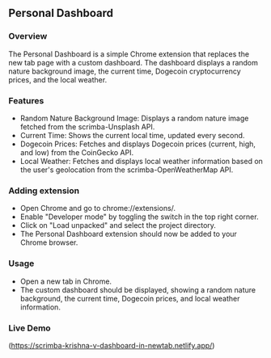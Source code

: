 ## Personal Dashboard
### Overview
The Personal Dashboard is a simple Chrome extension that replaces the new tab page with a custom dashboard. 
The dashboard displays a random nature background image, the current time, Dogecoin cryptocurrency prices, and the local weather.

### Features
- Random Nature Background Image: Displays a random nature image fetched from the scrimba-Unsplash API.
- Current Time: Shows the current local time, updated every second.
- Dogecoin Prices: Fetches and displays Dogecoin prices (current, high, and low) from the CoinGecko API.
- Local Weather: Fetches and displays local weather information based on the user's geolocation from the scrimba-OpenWeatherMap API.

### Adding extension
- Open Chrome and go to chrome://extensions/.
- Enable "Developer mode" by toggling the switch in the top right corner.
- Click on "Load unpacked" and select the project directory.
- The Personal Dashboard extension should now be added to your Chrome browser.

### Usage
- Open a new tab in Chrome.
- The custom dashboard should be displayed, showing a random nature background, the current time, Dogecoin prices, and local weather information.

### Live Demo
(https://scrimba-krishna-v-dashboard-in-newtab.netlify.app/)
